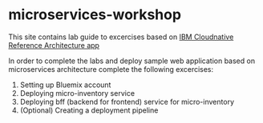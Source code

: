 # microservices-workshop

This site contains lab guide to excercises based on <a href=https://github.com/ibm-cloud-architecture/refarch-cloudnative>IBM Cloudnative Reference Architecture app</a>

In order to complete the labs and deploy sample web application based on microservices architecture complete the following excercises:
1. Setting up Bluemix account
2. Deploying micro-inventory service
3. Deploying bff (backend for frontend) service for micro-inventory
4. (Optional) Creating a deployment pipeline
